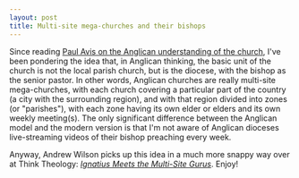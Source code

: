 ```yaml
---
layout: post
title: Multi-site mega-churches and their bishops
---
```

Since reading [Paul Avis on the Anglican understanding of the church](/2013/11/13/paul-avis-on-the-visibility-of-the-church/), I've been pondering the idea that, in Anglican thinking, the basic unit of the church is not the local parish church, but is the diocese, with the bishop as the senior pastor. In other words, Anglican churches are really multi-site mega-churches, with each church covering a particular part of the country (a city with the surrounding region), and with that region divided into zones (or "parishes"), with each zone having its own elder or elders and its own weekly meeting(s). The only significant difference between the Anglican model and the modern version is that I'm not aware of Anglican dioceses live-streaming videos of their bishop preaching every week.

Anyway, Andrew Wilson picks up this idea in a much more snappy way over at Think Theology: [_Ignatius Meets the Multi-Site Gurus_](http://thinktheology.co.uk/blog/article/ignatius_on_multi_site). Enjoy!
